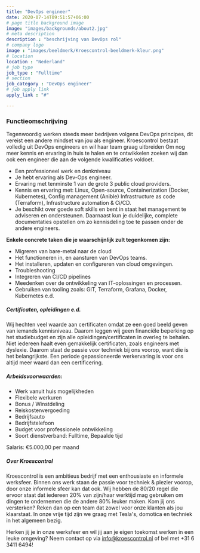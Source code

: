 ```yaml
---
title: "DevOps engineer"
date: 2020-07-14T09:51:57+06:00
# page title background image
image: "images/backgrounds/about2.jpg"
# meta description
description : "beschrijving van DevOps rol"
# company logo
image : "images/beeldmerk/Kroescontrol-beeldmerk-kleur.png"
# location
location : "Nederland"
# job type
job_type : "Fulltime"
# section
job_category : "DevOps engineer"
# job apply link
apply_link : "#"

---
```

### Functieomschrijving
Tegenwoordig werken steeds meer bedrijven volgens DevOps principes, dit vereist een andere mindset van jou als engineer. Kroescontrol bestaat volledig uit DevOps engineers en wil haar team graag uitbreiden  Om nog meer kennis en ervaring in huis te halen en te ontwikkelen zoeken wij dan ook een engineer die aan de volgende kwalificaties voldoet.

* Een professioneel werk en denkniveau
* Je hebt ervaring als Dev-Ops engineer.
* Ervaring met tenminste 1 van de grote 3 public cloud providers.
* Kennis en ervaring met: Linux, Open-source, Containerization (Docker, Kubernetes), Config management (Anible) Infrastructure as code (Terraform), Infrastructure automation & Ci/CD.
* Je beschikt over goede soft skills en bent in staat het management te adviseren en ondersteunen. Daarnaast kun je duidelijke, complete documentaties opstellen om zo kennisdeling toe te passen onder de andere engineers.


**Enkele concrete taken die je waarschijnlijk zult tegenkomen zijn:**

* Migreren van bare-metal naar de cloud
* Het functioneren in, en aansturen van DevOps teams.
* Het installeren, updaten en configureren van cloud omgevingen.
* Troubleshooting
* Integreren van CI/CD pipelines
* Meedenken over de ontwikkeling van IT-oplossingen en processen.
* Gebruiken van tooling zoals: GIT, Terraform, Grafana, Docker, Kubernetes e.d.

##### Certificaten, opleidingen e.d.

Wij hechten veel waarde aan certificaten omdat ze een goed beeld geven van iemands kennisniveau. Daarom leggen wij geen financiële beperking op het studiebudget en zijn alle opleidingen/certificaten in overleg te behalen. Niet iedereen haalt even gemakkelijk certificaten, zoals engineers met dyslexie. Daarom staat de passie voor techniek bij ons voorop, want die is het belangrijkste. Een periode gepassioneerde werkervaring is voor ons altijd meer waard dan een certificering.


##### Arbeidsvoorwaarden:

* Werk vanuit huis mogelijkheden
* Flexibele werkuren
* Bonus / Winstdeling
* Reiskostenvergoeding
* Bedrijfsauto
* Bedrijfstelefoon
* Budget voor professionele ontwikkeling
* Soort dienstverband: Fulltime, Bepaalde tijd

Salaris: €5.000,00 per maand

##### Over Kroescontrol

Kroescontrol is een ambitieus bedrijf met een enthousiaste en informele werksfeer. Binnen ons werk staan de passie voor techniek & plezier voorop, door onze informele sfeer kan dat ook. Wij hebben de 80/20 regel die ervoor staat dat iedereen 20% van zijn/haar werktijd mag gebruiken om dingen te ondernemen die de andere 80% leuker maken. Kom jij ons versterken? Reken dan op een team dat zowel voor onze klanten als jou klaarstaat. In onze vrije tijd zijn we graag met Tesla's, domotica en techniek in het algemeen bezig.

Herken jij je in onze werksfeer en wil jij aan je eigen toekomst werken in een leuke omgeving? Neem contact op via info@kroescontrol.nl of bel met +31 6 3411 6494!

